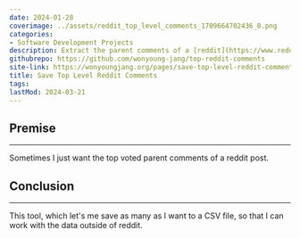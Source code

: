 ```yaml
---
date: 2024-01-28
coverimage: ../assets/reddit_top_level_comments_1709664702436_0.png
categories:
- Software Development Projects
description: Extract the parent comments of a [reddit](https://www.reddit.com/) post.
githubrepo: https://github.com/wonyoung-jang/top-reddit-comments
site-link: https://wonyoungjang.org/pages/save-top-level-reddit-comments/
title: Save Top Level Reddit Comments
tags:
lastMod: 2024-03-21
---
```

## Premise

---

Sometimes I just want the top voted parent comments of a reddit post.

## Conclusion

---

This tool, which let's me save as many as I want to a CSV file, so that I can work with the data outside of reddit.
